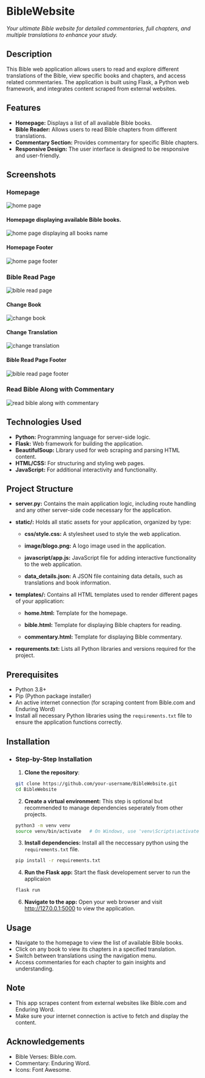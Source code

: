 # BibleWebsite
*Your ultimate Bible website for detailed commentaries, full chapters, and multiple translations to enhance your study.*

## Description
This Bible web application allows users to read and explore different translations of the Bible, view specific books and chapters, and access related commentaries. The application is built using Flask, a Python web framework, and integrates content scraped from external websites.

## Features
- **Homepage:** Displays a list of all available Bible books.
- **Bible Reader:** Allows users to read Bible chapters from different translations.
- **Commentary Section:** Provides commentary for specific Bible chapters.
- **Responsive Design:** The user interface is designed to be responsive and user-friendly.

## Screenshots

### Homepage
![home page](https://github.com/user-attachments/assets/b4f205fd-7d82-4550-a1fb-8c71a2b7ab87)

#### Homepage displaying available Bible books.
![home page displaying all books name](https://github.com/user-attachments/assets/7c94e91c-97a1-4549-9d19-5966edcab947)


#### Homepage Footer 
![home page footer](https://github.com/user-attachments/assets/3efd2b19-eca3-47fc-b3e5-619f7fe46d06)


### Bible Read Page
![bible read page](https://github.com/user-attachments/assets/f81165f2-e193-4dee-a4cf-c6a3d9a6c40f)


#### Change Book
![change book](https://github.com/user-attachments/assets/5ea3d718-7b17-4dc2-a0c9-ea76ace811f6)

#### Change Translation
![change translation](https://github.com/user-attachments/assets/2e00e8c1-d111-4b99-bf04-3a13f3036107)


#### Bible Read Page Footer
![bible read page footer](https://github.com/user-attachments/assets/7b3c765e-3325-47fc-8d37-8d06a1745ec2)


### Read Bible Along with Commentary
![read bible along with commentary](https://github.com/user-attachments/assets/bfb91ce0-7fc3-404d-8888-a1b32cf62852)


## Technologies Used
- **Python:** Programming language for server-side logic.
- **Flask:** Web framework for building the application.
- **BeautifulSoup:** Library used for web scraping and parsing HTML content.
- **HTML/CSS:** For structuring and styling web pages.
- **JavaScript:** For additional interactivity and functionality.

## Project Structure
- **server.py:** Contains the main application logic, including route handling and any other server-side code necessary for the application.

- **static/:** Holds all static assets for your application, organized by type:

    - **css/style.css:** A stylesheet used to style the web application.

    - **image/blogo.png:** A logo image used in the application.

    - **javascript/app.js:** JavaScript file for adding interactive functionality to the web application.

    - **data_details.json:** A JSON file containing data details, such as translations and book information.

- **templates/:** Contains all HTML templates used to render different pages of your application:

    - **home.html:** Template for the homepage.

    - **bible.html:** Template for displaying Bible chapters for reading.

    - **commentary.html:** Template for displaying Bible commentary.
- **requrements.txt:** Lists all Python libraries and versions required for the project.

## Prerequisites
  - Python 3.8+
  - Pip (Python package installer)
  - An active internet connection (for scraping content from Bible.com and Enduring Word)
  - Install all necessary Python libraries using the ```requirements.txt``` file to ensure the application functions correctly.
    
## Installation
- ### Step-by-Step Installation
  1. **Clone the repository**: 
  ``` bash
  git clone https://github.com/your-username/BibleWebsite.git
  cd BibleWebsite
  ```
  
  2. **Create a virtual environment:** This step is optional but recommended to manage dependencies seperately from other projects.
  ``` bash
  python3 -m venv venv
  source venv/bin/activate   # On Windows, use 'venv\Scripts\activate'
  ```
  
  3. **Install dependencies:** Install all the neccessary python using the ```requirements.txt``` file.              
  ```bash
  pip install -r requirements.txt
  ```
  
  4. **Run the Flask app:** Start the flask developement server to run the applicaion
  ```bash
  flask run
  ```

  6. **Navigate to the app:** Open your web browser and visit http://127.0.0.1:5000 to view the application.


## Usage
- Navigate to the homepage to view the list of available Bible books.
- Click on any book to view its chapters in a specified translation.
- Switch between translations using the navigation menu.
- Access commentaries for each chapter to gain insights and understanding.

## Note
- This app scrapes content from external websites like Bible.com and Enduring Word.
- Make sure your internet connection is active to fetch and display the content.
  
## Acknowledgements
- Bible Verses: Bible.com.
- Commentary: Enduring Word.
- Icons: Font Awesome.

